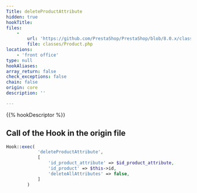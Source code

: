 ```yaml
---
Title: deleteProductAttribute
hidden: true
hookTitle: 
files:
    -
        url: 'https://github.com/PrestaShop/PrestaShop/blob/8.0.x/classes/Product.php'
        file: classes/Product.php
locations:
    - 'front office'
type: null
hookAliases: 
array_return: false
check_exceptions: false
chain: false
origin: core
description: ''

---
```


{{% hookDescriptor %}}

## Call of the Hook in the origin file

```php
Hook::exec(
            'deleteProductAttribute',
            [
                'id_product_attribute' => $id_product_attribute,
                'id_product' => $this->id,
                'deleteAllAttributes' => false,
            ]
        )
```
